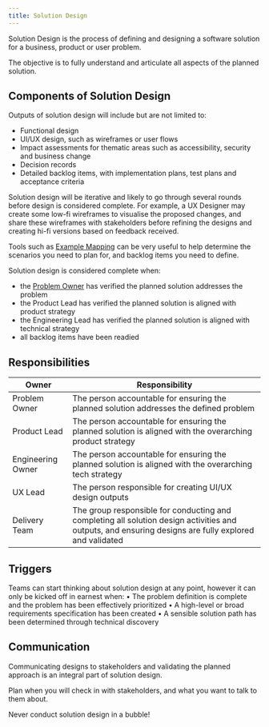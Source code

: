```yaml
---
title: Solution Design
---
```


Solution Design is the process of defining and designing a software solution for a business, product or user problem. 

The objective is to fully understand and articulate all aspects of the planned solution. 

## Components of Solution Design 

Outputs of solution design will include but are not limited to:

-	Functional design
-	UI/UX design, such as wireframes or user flows 
-	Impact assessments for thematic areas such as accessibility, security and business change
-	Decision records
-	Detailed backlog items, with implementation plans, test plans and acceptance criteria

Solution design will be iterative and likely to go through several rounds before design is considered complete. For example, a UX Designer may create some low-fi wireframes to visualise the proposed changes, and share these wireframes with stakeholders before refining the designs and creating hi-fi versions based on feedback received. 

Tools such as [Example Mapping](../../Toolkit/Example-Mapping.md) can be very useful to help determine the scenarios you need to plan for,  and backlog items you need to define. 

Solution design is considered complete when:

-	the [Problem Owner](../Problem-Ownership/Problem-Owner.md) has verified the planned solution addresses the problem
-	the Product Lead has verified the planned solution is aligned with product strategy
-	the Engineering Lead has verified the planned solution is aligned with technical strategy
-	all backlog items have been readied

## Responsibilities

| Owner             |   Responsibility |
|---|---|
| Problem Owner     |	The person accountable for ensuring the planned solution addresses the defined problem |
| Product Lead      |	The person accountable for ensuring the planned solution is aligned with the overarching product strategy |
| Engineering Owner	| The person accountable for ensuring the planned solution is aligned with the overarching tech strategy |
| UX Lead	        |   The person responsible for creating UI/UX design outputs |
| Delivery Team     |	The group responsible for conducting and completing all solution design activities and outputs, and ensuring designs are fully explored and validated |

## Triggers

Teams can start thinking about solution design at any point, however it can only be kicked off in earnest when:
•	The problem definition is complete and the problem has been effectively prioritized
•	A high-level or broad requirements specification has been created
•	A sensible solution path has been determined through technical discovery

## Communication

Communicating designs to stakeholders and validating the planned approach is an integral part of solution design. 

Plan when you will check in with stakeholders, and what you want to talk to them about. 

Never conduct solution design in a bubble!
